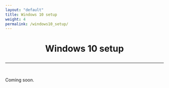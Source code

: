 ```yaml
---
layout: "default"
title: Windows 10 setup
weight: 4
permalink: /windows10_setup/
---
```


<h1><p style="text-align: center">Windows 10 setup</p></h1>

-----
<br>

Coming soon.
